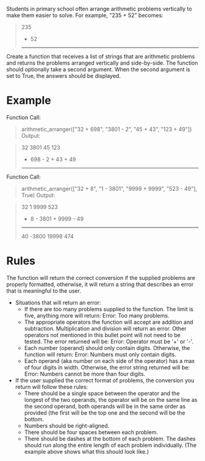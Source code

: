 Students in primary school often arrange arithmetic problems vertically to make them easier to solve. For example, "235 + 52" becomes:

>  235
>+  52
>-----
Create a function that receives a list of strings that are arithmetic problems and returns the problems arranged vertically and side-by-side. The function should optionally take a second argument. When the second argument is set to True, the answers should be displayed.

# Example
Function Call:

>arithmetic_arranger(["32 + 698", "3801 - 2", "45 + 43", "123 + 49"])
Output:

>   32      3801      45      123
>+ 698    -    2    + 43    +  49
>-----    ------    ----    -----
Function Call:

>arithmetic_arranger(["32 + 8", "1 - 3801", "9999 + 9999", "523 - 49"], True)
Output:

>  32         1      9999      523
>+  8    - 3801    + 9999    -  49
>----    ------    ------    -----
>  40     -3800     19998      474
# Rules
The function will return the correct conversion if the supplied problems are properly formatted, otherwise, it will return a string that describes an error that is meaningful to the user.

- Situations that will return an error:
  - If there are too many problems supplied to the function. The limit is five, anything more will return: Error: Too many problems.
  - The appropriate operators the function will accept are addition and subtraction. Multiplication and division will return an error. Other operators not mentioned in this bullet point will not need to be tested. The error returned will be: Error: Operator must be '+' or '-'.
  - Each number (operand) should only contain digits. Otherwise, the function will return: Error: Numbers must only contain digits.
  - Each operand (aka number on each side of the operator) has a max of four digits in width. Otherwise, the error string returned will be: Error: Numbers cannot be more than four digits.
- If the user supplied the correct format of problems, the conversion you return will follow these rules:
  - There should be a single space between the operator and the longest of the two operands, the operator will be on the same line as the second operand, both operands will be in the same order as provided (the first will be the top one and the second will be the bottom.
  - Numbers should be right-aligned.
  - There should be four spaces between each problem.
  - There should be dashes at the bottom of each problem. The dashes should run along the entire length of each problem individually. (The example above shows what this should look like.)
